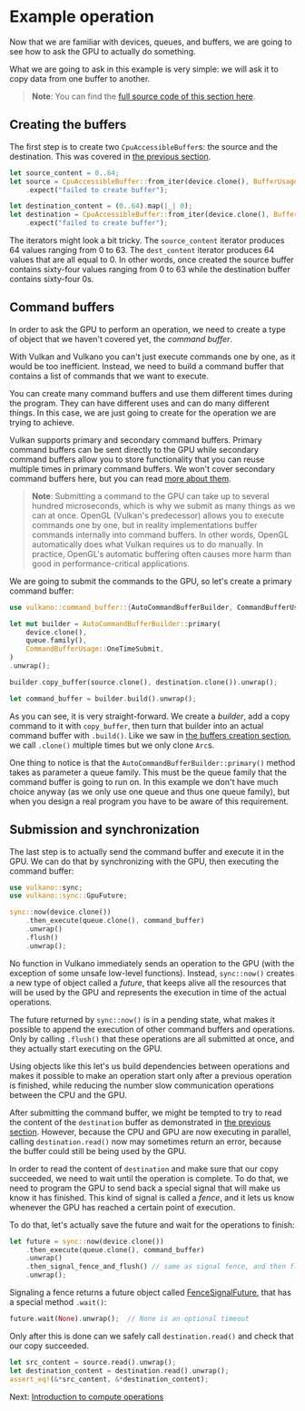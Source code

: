 # Example operation

Now that we are familiar with devices, queues, and buffers, we are going to see how to ask the GPU
to actually do something.

What we are going to ask in this example is very simple: we will ask it to copy data from one
buffer to another.

> **Note**: You can find the [full source code of this section
> here](https://github.com/vulkano-rs/vulkano-www/blob/master/examples/buffer_creation.rs).

## Creating the buffers

The first step is to create two `CpuAccessibleBuffer`s: the source and the destination. This
was covered in [the previous section](/guide/buffer-creation).

```rust
let source_content = 0..64;
let source = CpuAccessibleBuffer::from_iter(device.clone(), BufferUsage::all(), false, source_content)
    .expect("failed to create buffer");

let destination_content = (0..64).map(|_| 0);
let destination = CpuAccessibleBuffer::from_iter(device.clone(), BufferUsage::all(), false, destination_content)
    .expect("failed to create buffer");
```

The iterators might look a bit tricky. The `source_content` iterator produces 64 values ranging
from 0 to 63. The `dest_content` iterator produces 64 values that are all equal to 0.
In other words, once created the source buffer contains sixty-four values ranging from 0 to 63
while the destination buffer contains sixty-four 0s.

## Command buffers

In order to ask the GPU to perform an operation, we need to create a type of object that we
haven't covered yet, the *command buffer*.

With Vulkan and Vulkano you can't just execute commands one by one, as it would be too inefficient.
Instead, we need to build a command buffer that contains a list of commands that we want to
execute.

You can create many command buffers and use them different times during the program. They can have
different uses and can do many different things. In this case, we are just going to create for the
operation we are trying to achieve.

Vulkan supports primary and secondary command buffers. Primary command buffers can be sent directly to the GPU
while secondary command buffers allow you to store functionality that you can reuse multiple times in primary command buffers.
We won't cover secondary command buffers here, but you can read
[more about them](https://docs.rs/vulkano/0.28.0/vulkano/command_buffer/index.html).

> **Note**: Submitting a command to the GPU can take up to several hundred microseconds, which is
> why we submit as many things as we can at once.
> OpenGL (Vulkan's predecessor) allows you to execute commands one by one, but in reality
> implementations buffer commands internally into command buffers. In other words, OpenGL
> automatically does what Vulkan requires us to do manually. In practice, OpenGL's automatic
> buffering often causes more harm than good in performance-critical applications.

We are going to submit the commands to the GPU, so let's create a primary command buffer:

```rust
use vulkano::command_buffer::{AutoCommandBufferBuilder, CommandBufferUsage};

let mut builder = AutoCommandBufferBuilder::primary(
    device.clone(),
    queue.family(),
    CommandBufferUsage::OneTimeSubmit,
)
.unwrap();

builder.copy_buffer(source.clone(), destination.clone()).unwrap();

let command_buffer = builder.build().unwrap();
```

As you can see, it is very straight-forward. We create a *builder*, add a copy command to it with
`copy_buffer`, then turn that builder into an actual command buffer with `.build()`. Like we saw in
[the buffers creation section](/guide/buffer-creation), we call `.clone()` multiple times but we
only clone `Arc`s.

One thing to notice is that the `AutoCommandBufferBuilder::primary()` method takes as
parameter a queue family. This must be the queue family that the command buffer is going to run on.
In this example we don't have much choice anyway (as we only use one queue and thus one queue
family), but when you design a real program you have to be aware of this requirement.

## Submission and synchronization

The last step is to actually send the command buffer and execute it in the GPU.
We can do that by synchronizing with the GPU, then executing the command buffer:

```rust
use vulkano::sync;
use vulkano::sync::GpuFuture;

sync::now(device.clone())
    .then_execute(queue.clone(), command_buffer)
    .unwrap()
    .flush()
    .unwrap();
```

No function in Vulkano immediately sends an operation to the GPU
(with the exception of some unsafe low-level functions). Instead, `sync::now()` creates a new
type of object called a *future*, that keeps alive all the resources that will be used by the GPU
and represents the execution in time of the actual operations.

The future returned by `sync::now()` is in a pending state, what makes it possible to append the execution of other command
buffers and operations. Only by calling `.flush()` that these operations are all submitted at once, and
they actually start executing on the GPU.

Using objects like this let's us build dependencies between operations and makes
it possible to make an operation start only after a previous operation is finished, while reducing the number slow communication
operations between the CPU and the GPU.

After submitting the command buffer, we might be tempted to try to read the content of the
`destination` buffer as demonstrated in [the previous section](/guide/buffer-creation).
However, because the CPU and GPU are now executing in parallel, calling `destination.read()`
now may sometimes return an error, because the buffer could still be being used by the GPU.

In order to read the content of `destination` and make sure that our copy succeeded, we need to
wait until the operation is complete. To do that, we need to program the GPU to send back a special
signal that will make us know it has finished. This kind of signal is called a *fence*, and it lets us
know whenever the GPU has reached a certain point of execution.

To do that, let's actually save the future and wait for the operations to finish:

```rust
let future = sync::now(device.clone())
    .then_execute(queue.clone(), command_buffer)
    .unwrap()
    .then_signal_fence_and_flush() // same as signal fence, and then flush
    .unwrap();
```

Signaling a fence returns a future object called
[FenceSignalFuture](https://docs.rs/vulkano/0.28.0/vulkano/sync/struct.FenceSignalFuture.html),
that has a special method `.wait()`:

```rust
future.wait(None).unwrap();  // None is an optional timeout
```

Only after this is done can we safely call `destination.read()` and check that our copy succeeded.

```rust
let src_content = source.read().unwrap();
let destination_content = destination.read().unwrap();
assert_eq!(&*src_content, &*destination_content);
```

Next: [Introduction to compute operations](/guide/compute-intro)
